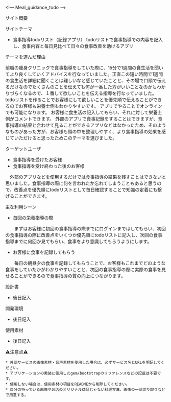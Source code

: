 <!— Meal_guidance_todo -->

サイト概要

サイトテーマ
* 食事指導todoリスト（記録アプリ）
  todoリストで食事指導での内容を記入し、食事内容と毎日見比べて日々の食事改善を助けるアプリ



テーマを選んだ理由

前職の痩身クリニックで食事指導をしていた際に、15分で1週間の食生活を聞いてより良くしていくアドバイスを行なっていました。正直この短い時間で1週間の食生活を詳細に聞くことは難しいなと感じていたことと、その場で口頭で伝えるだけなのでたくさんのことを伝えても何が一番した方がいいことなのかもわかりづらくなるので、１番して欲しいことを伝える指導を行なっていました。
todoリストを作ることでお客様にして欲しいことを優先順で伝えることができるのでお客様も栄養士側もわかりやすいです。
アプリでやることでオンラインでも可能になります。
お客様に食生活の記入してもらい、それに対して栄養士側がコメントできます。
外部のアプリで食事記録をすることはできますが、食事指導の結果と合わせて見ることができるアプリなどはなかったため、そのようなものがあった方が、お客様も頭の中を整理しやすく、より食事指導の効果を感じていただけると思ったためこのテーマを選びました。


ターゲットユーザ

* 食事指導を受けたお客様
* 食事指導を受け終わった後のお客様

　外部のアプリなどを使用するだけでは食事指導の結果を残すことはできないと思いました。食事指導の際に何を言われたか忘れてしまうこともあると思うので、改善点を優先順にtodoリストとして毎日確認することで知識の定着にも繋げることができます。


主な利用シーン

* 毎回の栄養指導の際

　　まずはお客様に初回の食事指導の際までにログインまではしてもらい、初回の食事指導の際に改善点をいくつか優先順にtodoリストに記入し、次回の食事指導までに何回か見てもらい、食事をより意識してもらうようにします。


* お客様に食事を記録してもらう

　　毎日の朝昼夕の食事を記録してもらうことで、お客様もこれまでどのような食事をしていたかがわかりやすいことと、次回の食事指導の際に実際の食事を見せることができるので食事指導の質の向上につながります。


設計書

* 後日記入



開発環境

* 後日記入



使用素材

* 後日記入

⚠️注意点⚠️

    * 外部サービスの画像素材・音声素材を使用した場合は、必ずサービス名とURLを明記してください。
    * アプリケーションの実装に使用したgem/bootstrapのリファレンスなどの記載は不要です。
    * 使用しない場合は、使用素材の項目をREADMEから削除してください。
    * 自分の持っている画像やお店のオリジナル商品じゃない料理写真、画像の一部切り取りなどで用意する。

